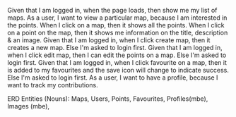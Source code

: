 Given that I am logged in, when the page loads, then show me my list of maps.
As a user, I want to view a particular map, because I am interested in the points.
When I click on a map, then it shows all the points.
When I click on a point on the map, then it shows me information on the title, description & an image.
Given that I am logged in, when I click create map, then it creates a new map. Else I'm asked to login first.
Given that I am logged in, when I click edit map, then I can edit the points on a map. Else I'm asked to login first.
Given that I am logged in, when I click favourite on a map, then it is added to my favourites and the save icon will change to indicate success. Else I'm asked to login first.
As a user, I want to have a profile, because I want to track my contributions.

ERD Entities (Nouns): Maps, Users, Points, Favourites, Profiles(mbe), Images (mbe), 

